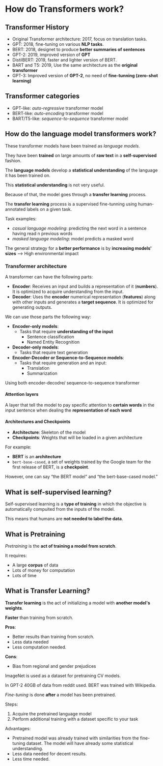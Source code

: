 # How do Transformers work?
## Transformer History
- Original Transformer architecture: 2017, focus on translation tasks.
- GPT: 2018, fine-tuning on various **NLP tasks**.
- BERT: 2018, designet to produce **better summaries of sentences**
- GPT-2: 2019, improved version of **GPT**
- DistilBERT: 2019, faster and lighter version of BERT.
- BART and T5: 2019, Use the same architecture as the **original transformer**
- GPT-3: Improved version of **GPT-2**, no need of **fine-tunning (zero-shot learning)**
## Transformer categories
- GPT-like: *auto-regressive* transformer model
- BERT-like: *auto-encoding* transformer model
- BART/T5-like: *sequence-to-sequence* transformer model
## How do the language model transformers work?
These transformer models have been trained as *language models*. 

They have been **trained** on large amounts of **raw text** in a **self-supervised** fashion.

The **language models** develop a **statistical understanding** of the language it has been trained on.

This **statistical understanding** is not very useful. 

Because of that, the model goes through a **transfer learning** process.

The **transfer learning** process is a supervised fine-tunning using human-annotated labels on a given task.

Task examples:
- *casual language modeling*: predicting the next word in a sentence having read n previous words
- *masked language modeling*: model predicts a masked word

The general strategy for a **better performance** is by **increasing models' sizes** --> High environmental impact

### Transformer architecture
A transformer can have the following parts:
 - **Encoder**: Receives an input and builds a representation of it (**numbers**). It is optimized to acquire understanding from the input.
 - **Decoder**: Uses the **encoder** numerical representation (**features**) along with other inputs and generates a **target sequence**. It is optimized for generating outputs.

We can use those parts the following way:
- **Encoder-only models**:
    - Tasks that require **understanding of the input**
        - Sentence classification
        - Named Entity Recognition
- **Decoder-only models**:
    - Tasks that require text generation 
- **Encoder-Decoder or Sequence-to-Sequence models**:
    - Tasks that require generation and an input:
        - Translation
        - Summarization 

Using both encoder-decodre/ sequence-to-sequence transformer

#### Attention layers
A layer that tell the model to pay specific attention to **certain words** in the input sentence when dealing the **representation of each word**

#### Architectures and Checkpoints
- **Architecture**: Skeleton of the model
- **Checkpoints**: Weights that will be loaded in a given architecture

For example:
- **BERT** is an **architecture**
- `bert-base-cased`, a set of weights trained by the Google team for the first release of BERT, is a **checkpoint**.

However, one can say “the BERT model” and “the bert-base-cased model.”


## What is self-supervised learning?
Self-supervised learning is a **type of training** in which the objective is automatically compuited from the inputs of the model.

This means that humans are **not needed to label the data**.

## What is Pretraining
*Pretraining* is the **act of training a model from scratch**.

It requires:
- A large **corpus** of data
- Lots of money for computation
- Lots of time

## What is Transfer Learning?
**Transfer learning** is the act of initializing a model with **another model's weights**. 

**Faster** than training from scratch.

**Pros**:
- Better results than training from scratch.
- Less data needed
- Less computation needed.

**Cons**:
- Bias from regional and gender prejudices

ImageNet is used as a dataset for pretraining CV models.

In GPT-2 40GB of data from reddit used. BERT was trained with Wikipedia.

*Fine-tuning* is done **after** a model has been pretrained.

Steps:
1. Acquire the pretrained language model
2. Perform additional training with a dataset specific to your task

Advantages:
- Pretrained model was already trained with similarities from the fine-tuning dataset. The model will have already some statistical understanding.
- Less data needed for decent results.
- Less time needed.